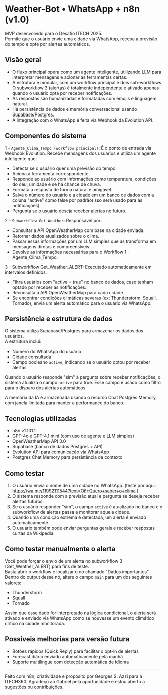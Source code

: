 # Weather-Bot • WhatsApp + n8n (v1.0)

MVP desenvolvido para o Desafio ITECH 2025.  
Permite que o usuário envie uma cidade via WhatsApp, receba a previsão do tempo e opte por alertas automáticos.

## Visão geral

- O fluxo principal opera como um agente inteligente, utilizando LLM para interpretar mensagens e acionar as ferramentas certas.
- A estrutura é modular, com um workflow principal e dois sub-workflows. O subworkflow 3 (alertas) é totalmente independente e ativado apenas quando o usuário opta por receber notificações.
- As respostas são humanizadas e formatadas com emojis e linguagem natural.
- Há persistência de dados e memória conversacional usando Supabase/Postgres.
- A integração com o WhatsApp é feita via Webhook da Evolution API.

## Componentes do sistema

1 - `Agente_Clima_Tempo (workflow principal)`:
É o ponto de entrada via Webhook Evolution. Recebe mensagens dos usuários e utiliza um agente inteligente que:
- Detecta se o usuário quer uma previsão do tempo.
- Aciona a ferramenta correspondente.
- Responde ao usuário com informações como temperatura, condições do céu, umidade e se há chance de chuva.
- Formata a resposta de forma natural e amigável.
- Salva o número do usuário e a cidade em um banco de dados com a coluna "active" como false por padrão(isso será usado para as notificações).
- Pergunta se o usuário deseja receber alertas no futuro.

2 - `Subworkflow Get_Weather`:
Responsável por:
- Consultar a API OpenWeatherMap com base na cidade enviada.
- Retornar dados atualizados sobre o clima.
- Passar essas informações por um LLM simples que as transforma em mensagens diretas e compreensíveis.
- Devolve as informações necessárias para o Workflow 1 - Agente_Clima_Tempo.

3 - Subworkflow Get_Weather_ALERT:
Executado automaticamente em intervalos definidos.
- Filtra usuários com "active = true" no banco de dados, caso tenham optado por receber as notificações.
- Reconsulta a API OpenWeatherMap para cada cidade.
- Se encontrar condições climáticas severas (ex: Thunderstorm, Squall, Tornado), envia um alerta automático para o usuário via WhatsApp.

## Persistência e estrutura de dados

O sistema utiliza Supabase/Postgres para armazenar os dados dos usuários.  
A estrutura inclui:
- Número do WhatsApp do usuário  
- Cidade consultada  
- Campo booleano `active`, indicando se o usuário optou por receber alertas

Quando o usuário responde "sim" à pergunta sobre receber notificações, o sistema atualiza o campo `active` para true. Esse campo é usado como filtro para o disparo dos alertas automáticos.

A memória da IA é armazenada usando o recurso Chat Postgres Memory, com janela limitada para manter a performance do banco.

## Tecnologias utilizadas

- n8n v1.101.1
- GPT-4o e GPT-4.1 mini (com uso de agente e LLM simples)
- OpenWeatherMap API 3.0
- Supabase (banco de dados Postgres + API)
- Evolution API para comunicação via WhatsApp
- Postgres Chat Memory para persistência de contexto

## Como testar

1. O usuário envia o nome de uma cidade no WhatsApp. (teste por aqui: https://wa.me/11992111544?text=Oi!+Quero+saber+o+clima )
2. O sistema responde com a previsão atual e pergunta se deseja receber alertas futuros.
3. Se o usuário responder "sim", o campo `active` é atualizado no banco e o subworkflow de alertas passa a monitorar aquela cidade.
4. Quando uma condição extrema é detectada, um alerta é enviado automaticamente.
5. O usuário também pode enviar perguntas gerais e receber respostas curtas da Wikipedia.

## Como testar manualmente o alerta

Você pode forçar o envio de um alerta no subworkflow 3 (Get_Weather_ALERT) para fins de teste.  
Basta abrir o workflow e localizar o nó chamado "Dados importantes".  
Dentro do output desse nó, altere o campo `main` para um dos seguintes valores:

- Thunderstorm  
- Squall  
- Tornado

Assim que esse dado for interpretado na lógica condicional, o alerta será ativado e enviado via WhatsApp como se houvesse um evento climático crítico na cidade monitorada.

## Possíveis melhorias para versão futura

- Botões rápidos (Quick Reply) para facilitar o opt-in de alertas  
- Forecast diário enviado automaticamente pela manhã  
- Suporte multilíngue com detecção automática de idioma

---

Feito com n8n, criatividade e propósito por Georges S. Azzi para a ITECH360.
Agradeço ao Gabriel pela oportunidade e estou aberto a sugestões ou contribuições.
